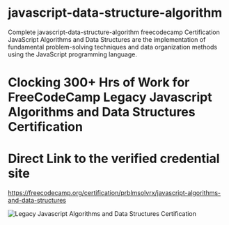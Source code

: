# javascript-data-structure-algorithm
Complete javascript-data-structure-algorithm freecodecamp Certification
JavaScript Algorithms and Data Structures are the implementation of fundamental problem-solving techniques and data organization methods using the JavaScript programming language.

# Clocking 300+ Hrs of Work  for FreeCodeCamp Legacy Javascript Algorithms and Data Structures Certification

# Direct Link to the verified credential site 
https://freecodecamp.org/certification/prblmsolvrx/javascript-algorithms-and-data-structures

![Legacy Javascript Algorithms and Data Structures Certification](https://github.com/prblmsolvrx/Legacy-Javascript-Algorithms-and-Data-Structures/assets/112321235/09f59257-9a2e-4b7d-a18f-55aa8415145a)
